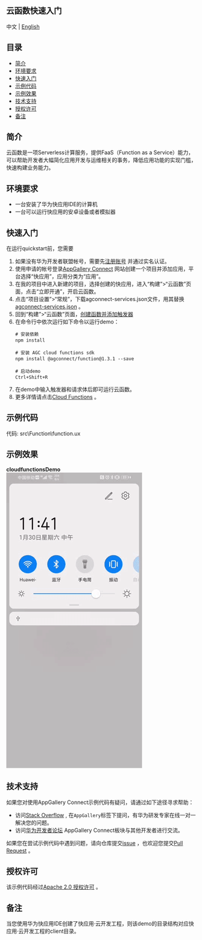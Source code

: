 ## 云函数快速入门

中文 | [English](./README.md)

## 目录

 * [简介](#简介)
 * [环境要求](#环境要求)
 * [快速入门](#快速入门)
 * [示例代码](#示例代码)
 * [示例效果](#示例效果)
 * [技术支持](#技术支持)
 * [授权许可](#授权许可)
 * [备注](#备注)

## 简介
云函数是一项Serverless计算服务，提供FaaS（Function as a Service）能力，可以帮助开发者大幅简化应用开发与运维相关的事务，降低应用功能的实现门槛，快速构建业务能力。

## 环境要求
* 一台安装了华为快应用IDE的计算机
* 一台可以运行快应用的安卓设备或者模拟器

## 快速入门
在运行quickstart前，您需要
1. 如果没有华为开发者联盟帐号，需要先[注册账号](https://developer.huawei.com/consumer/cn/doc/start/registration-and-verification-0000001053628148) 并通过实名认证。
2. 使用申请的帐号登录[AppGallery Connect](https://developer.huawei.com/consumer/cn/service/josp/agc/index.html#/) 网站创建一个项目并添加应用，平台选择“快应用”，应用分类为“应用”。
3. 在我的项目中进入新建的项目，选择创建的快应用，进入“构建”>“云函数”页面，点击“立即开通”，开启云函数。
4. 点击“项目设置”>“常规”，下载agconnect-services.json文件，用其替换[agconnect-services.json](./agconnect-services.json) 。
5. 回到“构建”>“云函数”页面，[创建函数并添加触发器](https://developer.huawei.com/consumer/cn/doc/development/AppGallery-connect-Guides/agc-cloudfunction-appcall-web)
6. 在命令行中依次运行如下命令以运行demo：
    ``` 
    # 安装依赖
    npm install
    
    # 安装 AGC cloud functions sdk
    npm install @agconnect/function@1.3.1 --save
    
    # 启动demo
    Ctrl+Shift+R
    ```
7. 在demo中输入触发器和请求体后即可运行云函数。
8. 更多详情请点击[Cloud Functions](https://developer.huawei.com/consumer/cn/doc/development/AppGallery-connect-Guides/agc-cloudfunction-appcall-quickapp) 。

## 示例代码

代码: src\Function\function.ux

## 示例效果

**cloudfunctionsDemo**</br>
<img src="image/cloudfunctionsQuickApp.gif" alt="cloudfunctionsDemo" height="782"/>

## 技术支持

如果您对使用AppGallery Connect示例代码有疑问，请通过如下途径寻求帮助：
- 访问[Stack Overflow](https://stackoverflow.com/) , 在`AppGallery`标签下提问，有华为研发专家在线一对一解决您的问题。
- 访问[华为开发者论坛](https://forums.developer.huawei.com/forumPortal/en/home) AppGallery Connect板块与其他开发者进行交流。

如果您在尝试示例代码中遇到问题，请向仓库提交[issue](https://github.com/AppGalleryConnect/agc-demos/issues) ，也欢迎您提交[Pull Request](https://github.com/AppGalleryConnect/agc-demos/pulls) 。

## 授权许可
该示例代码经过[Apache 2.0 授权许可](http://www.apache.org/licenses/LICENSE-2.0) 。

## 备注
当您使用华为快应用IDE创建了快应用·云开发工程，则该demo的目录结构对应快应用·云开发工程的client目录。
